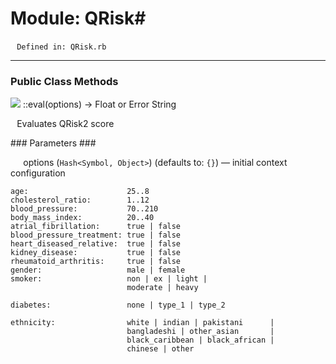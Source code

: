# Module: QRisk#
        `Defined in: QRisk.rb`

---
### Public Class Methods ###
![](http://ruby-doc.org/images/brick.png) ::eval(options) → Float or Error String

        Evaluates QRisk2 score
  
###   Parameters ###
  
                options (`Hash<Symbol, Object>`) (defaults to: `{}`) — initial context configuration
```
age:                      25..8    
cholesterol_ratio:        1..12    
blood_pressure:           70..210  
body_mass_index:          20..40   
atrial_fibrillation:      true | false  
blood_pressure_treatment: true | false  
heart_diseased_relative:  true | false  
kidney_disease:           true | false  
rheumatoid_arthritis:     true | false  
gender:                   male | female  
smoker:                   non | ex | light |  
                          moderate | heavy    

diabetes:                 none | type_1 | type_2  

ethnicity:                white | indian | pakistani      |  
                          bangladeshi | other_asian       |  
                          black_caribbean | black_african |  
                          chinese | other                    
```

